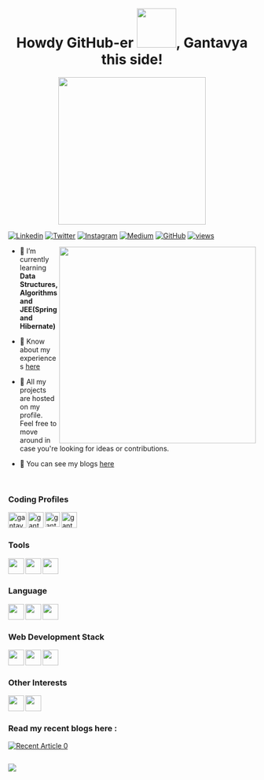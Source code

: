 <h1 align="center">Howdy GitHub-er <img src="https://i.pinimg.com/originals/8a/a4/59/8aa4595fb24b6ed585dddac4622b2445.gif" width="80">, Gantavya this side!</h1>

<p align="center">
<img src="https://media.giphy.com/media/27c7Jo2GU5tpCEQT0y/giphy.gif" width="300">
 
[![Linkedin](https://img.shields.io/badge/-LinkedIn-blue?style=flat-square&logo=Linkedin&logoColor=white&link=https://www.linkedin.com/in/gantavyamalviya/)](https://www.linkedin.com/in/gantavyamalviya/)
[![Twitter](https://img.shields.io/badge/-Twitter-%231DA1F2.svg?style=flat-square&logo=twitter&logoColor=white&link=https://www.twitter.com/in/gantavyamalviya/)](https://www.twitter.com/in/gantavyamalviya/)
[![Instagram](https://img.shields.io/badge/-Instagram-red?style=flat-square&logo=Instagram&logoColor=white&link=https://www.instagram.com/gantavyamalviya/)](https://www.instagram.com/gantavyamalviya/)
[![Medium](https://img.shields.io/badge/-Medium-%2312100E.svg?&style=flat-square&logo=medium&logoColor=white&link=https://www.medium.com/@gantavyamalviya/)](https://www.medium.com/@gantavyamalviya/)
[![GitHub](https://img.shields.io/badge/-Github-%23100000.svg?&style=flat-square&logo=github&logoColor=white&link=https://www.github.com/gantavyamalviya/)](https://www.github.com/gantavyamalviya/)
[![views](https://komarev.com/ghpvc/?username=gantavyamalviya&label=Profile%20views&color=0e75b6&style=flat)](https://github.com/gantavyamalviya)
</p>
<img align='right' src="https://thumbs.gfycat.com/EvilNextDevilfish-size_restricted.gif" width="400">

<!-- - 🔭 I’m currently working on [CodeMistic](https://codemistic.in) -->

- 🌱 I’m currently learning **Data Structures, Algorithms and JEE(Spring and Hibernate)**

- 📄 Know about my experiences [here](https://gantavyamalviya.github.io/resume.pdf)

- 🔧 All my projects are hosted on my profile. Feel free to move around in case you're looking for ideas or contributions.

- 🔭 You can see my blogs [here](https://gantavyamalviya.medium.com)

<br/>

### Coding Profiles

<a href="https://www.codechef.com/users/gantu" target="blank"><img align="left" src="https://img.icons8.com/fluency/240/000000/codechef.png" alt="gantavyamalviya" height="32" width="37" /></a>

<a href="https://www.hackerrank.com/gantavyamalviya" target="blank"><img align="left" src="https://img.icons8.com/external-tal-revivo-color-tal-revivo/96/000000/external-hackerrank-is-a-technology-company-that-focuses-on-competitive-programming-logo-color-tal-revivo.png" alt="gantavyamalviya" height="32" width="32" /></a>

<a href="https://codeforces.com/profile/gantavyamalviya" target="blank"><img align="left" src="https://img.icons8.com/external-tal-revivo-color-tal-revivo/48/000000/external-codeforces-programming-competitions-and-contests-programming-community-logo-color-tal-revivo.png" alt="gantavyamalviya" height="30" width="30" /></a>

<a href="https://www.leetcode.com/gantavyamalviya" target="blank"><img align="left" src="https://img.icons8.com/external-tal-revivo-shadow-tal-revivo/96/000000/external-level-up-your-coding-skills-and-quickly-land-a-job-logo-shadow-tal-revivo.png" alt="gantavyamalviya" height="32" width="32" /></a>

<!-- <a href="https://auth.geeksforgeeks.org/user/gantavyamalviya/profile" target="blank"><img align="left" src="https://cdn.jsdelivr.net/npm/simple-icons@3.0.1/icons/geeksforgeeks.svg" alt="gantavyamalviya/profile" height="30" width="40" /></a> -->

<br/>
<br/>

### Tools
<img align="left" height="32" width="32" src="https://img.icons8.com/color/144/000000/visual-studio-code-2019.png" />
<!-- <img align="left" height="32" width="32" src="https://cdn.jsdelivr.net/npm/simple-icons@v3/icons/androidstudio.svg" /> -->
<!-- <img align="left" height="32" width="32" src="https://cdn.jsdelivr.net/npm/simple-icons@v3/icons/firefox.svg" /> -->
<!-- <img align="left" height="32" width="32" src="https://cdn.jsdelivr.net/npm/simple-icons@v3/icons/linux.svg" /> -->
<!-- <img align="left" height="32" width="32" src="https://cdn.jsdelivr.net/npm/simple-icons@v3/icons/heroku.svg" /> -->
<img align="left" height="32" width="32" src="https://img.icons8.com/officexs/160/000000/java-eclipse.png" />
<img align="left" height="32" width="32" src="https://img.icons8.com/stickers/100/000000/github.png" />
<!-- <img align="left" height="32" width="32" src="https://cdn.jsdelivr.net/npm/simple-icons@v3/icons/npm.svg" />
 -->
<br/>
<br/>

### Language
<!-- <img align="left" height="32" width="32" src="https://cdn.jsdelivr.net/npm/simple-icons@v3/icons/c.svg" /> -->
<img align="left" height="32" width="32" src="https://img.icons8.com/color/144/000000/c-plus-plus-logo.png" />
<!-- <img align="left" height="32" width="32" src="https://cdn.jsdelivr.net/npm/simple-icons@v3/icons/javascript.svg" /> -->
<!-- <img align="left" height="32" width="32" src="https://cdn.jsdelivr.net/npm/simple-icons@v3/icons/python.svg" /> -->
<img align="left" height="32" width="32" src="<https://img.icons8.com/color/144/000000/java-coffee-cup-logo--v2.png" />
<img align="left" height="32" width="32" src="https://img.icons8.com/external-others-phat-plus/128/000000/external-connection-browser-and-interface-blue-others-phat-plus-6.png" />


<br/>
<br/>

### Web Development Stack

<img align="left" height="32" width="32" src="https://img.icons8.com/color/144/000000/html-5--v1.png" />
<img align="left" height="32" width="32" src="https://img.icons8.com/color/144/000000/css3.png" />
<img align="left" height="32" width="32" src="https://cdn.jsdelivr.net/npm/simple-icons@v3/icons/bootstrap.svg" />
<!-- <img align="left" height="32" width="32" src="https://cdn.jsdelivr.net/npm/simple-icons@v3/icons/javascript.svg" /> -->
<!-- <img align="left" height="32" width="32" src="https://cdn.jsdelivr.net/npm/simple-icons@v3/icons/node-dot-js.svg" />
<img align="left" height="32" width="32" src="https://cdn.jsdelivr.net/npm/simple-icons@v3/icons/react.svg" />
<img align="left" height="32" width="32" src="https://cdn.jsdelivr.net/npm/simple-icons@3/icons/mongodb.svg" />
 -->
<br/>
<br/>

<!-- ### App Development Stack
<img align="left" height="32" width="32" src="https://cdn.jsdelivr.net/npm/simple-icons@v3/icons/flutter.svg" />
<img align="left" height="32" width="32" src="https://cdn.jsdelivr.net/npm/simple-icons@v3/icons/firebase.svg" />


<br/>
<br/> -->

### Other Interests


<img align="left" height="32" width="32" src="https://cdn.jsdelivr.net/npm/simple-icons@v3/icons/adobexd.svg" />
<img align="left" height="32" width="32" src="https://cdn.jsdelivr.net/npm/simple-icons@3.7.0/icons/arduino.svg" />

<br/>
<br/>



### Read my recent blogs here :
<a target="_blank" href="https://github-readme-medium-recent-article.vercel.app/medium/@gantavyamalviya/0"><img src="https://github-readme-medium-recent-article.vercel.app/medium/@gantavyamalviya/0" alt="Recent Article 0" /></a>&nbsp;&nbsp;





<!-- <hr/> -->
<!-- <p><img align="left" src="https://github-readme-stats.vercel.app/api/top-langs?username=gantavyamalviya&show_icons=true&locale=en&layout=compact" alt="gantavya" /></p>

<p>&nbsp;<img align="center" src="https://github-readme-stats.vercel.app/api?username=gantavyamalviya&show_icons=true&locale=en" alt="gantavya" /></p>
 -->
 
<!-- ![GitHub Streak](https://github-readme-streak-stats.herokuapp.com/?user=gantavyamalviya&theme=tokyo&count_private=true)
![Gantavya's github stats](https://github-readme-stats.vercel.app/api?username=gantavyamalviya&show_icons=true&hide_border=true&theme=tokyo&count_private=true) 
![Top Langs](https://github-readme-stats.vercel.app/api/top-langs/?username=gantavyamalviya&layout=compact&theme=tokyon) -->

<!-- ![Gantavya's Contribution Stats](https://github-contribution-stats.vercel.app/api/?username=gantavyamalviya)
 -->
<!-- ![GitHub Activity Graph](https://activity-graph.herokuapp.com/graph?username=gantavyamalviya&theme=github&count_private=true)   -->


<!-- <p align="center">
<a href="https://github.com/gantavyamalviya?tab=followers">
    <img src="https://img.shields.io/github/followers/gantavyamalviya?label=Followers&logo=GitHub&style=for-the-badge" alt="GitHub badge" />
  </a>
  <a href="https://linkdein.com/in/gantavyamalviya?tab=folllowers">
    <img src="https://img.shields.io/linkedin/follow/gantavyamalviya?label=linkedin&logo=linkedin&style=for-the-badge" />
  </a>
    
 </p> -->
 


<!-- <details>
<summary>Detailed Summary</summary>
<br>
    
![Metrics](https://metrics.lecoq.io/gantavyamalviya?template=classic&activity=1&followup=1&languages=1&lines=1&people=1&activity.limit=5&activity.days=14&activity.filter=all&activity.visibility=all&activity.timestamps=false&languages.colors=github&languages.threshold=0%25&people.limit=28&people.size=28&people.types=followers%2C%20following&people.identicons=false&people.shuffle=false&config.timezone=Asia%2FCalcutta&config.twemoji=true)


    
</details>
 -->

<p><img src="https://user-images.githubusercontent.com/39916680/132490679-1b93cc7e-d718-4410-9f43-8a5387c2cc7a.png" alt="" /></p>

[![](https://img.shields.io/badge/Made%20With%20❤️%20By-gantavyamalviya-red)](https://github.com/gantavyamalviya)

